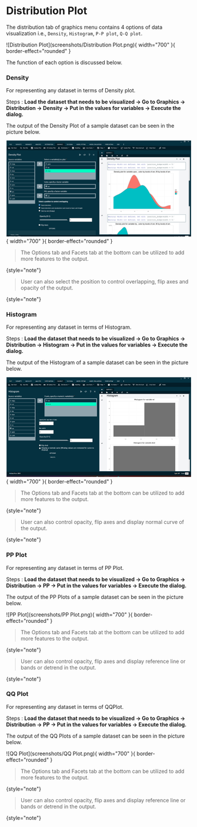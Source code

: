 # Distribution Plot

The distribution tab of graphics menu contains 4 options of data visualization i.e., `Density`, `Histogram`, `P-P plot`, `Q-Q plot`.

![Distribution Plot](screenshots/Distribution Plot.png){ width="700" }{ border-effect="rounded" }

The function of each option is discussed below.

### Density

For representing any dataset in terms of Density plot.

Steps
: __Load the dataset that needs to be visualized -> Go to Graphics -> Distribution -> Density -> Put in the values for variables -> Execute the dialog.__

The output of the Density Plot of a sample dataset can be seen in the picture below.

![Density](screenshots/Density.png){ width="700" }{ border-effect="rounded" }

>The Options tab and Facets tab at the bottom can be utilized to add more features to the output. 
>
{style="note"}

>User can also select the position to control overlapping, flip axes and opacity of the output.
>
{style="note"}

### Histogram

For representing any dataset in terms of Histogram.

Steps
: __Load the dataset that needs to be visualized -> Go to Graphics -> Distribution -> Histogram -> Put in the values for variables -> Execute the dialog.__

The output of the Histogram of a sample dataset can be seen in the picture below.

![Histogram](screenshots/Histogram.png){ width="700" }{ border-effect="rounded" }

>The Options tab and Facets tab at the bottom can be utilized to add more features to the output. 
>
{style="note"}

>User can also control opacity, flip axes and display normal curve of the output.
>
{style="note"}

### PP Plot

For representing any dataset in terms of PP Plot.

Steps
: __Load the dataset that needs to be visualized -> Go to Graphics -> Distribution -> PP -> Put in the values for variables -> Execute the dialog.__

The output of the PP Plots of a sample dataset can be seen in the picture below. 

![PP Plot](screenshots/PP Plot.png){ width="700" }{ border-effect="rounded" }

>The Options tab and Facets tab at the bottom can be utilized to add more features to the output. 
>
{style="note"}

>User can also control opacity, flip axes and display reference line or bands or detrend in the output.
>
{style="note"}

### QQ Plot

For representing any dataset in terms of QQPlot.

Steps
: __Load the dataset that needs to be visualized -> Go to Graphics -> Distribution -> PP -> Put in the values for variables -> Execute the dialog.__

The output of the QQ Plots of a sample dataset can be seen in the picture below.

![QQ Plot](screenshots/QQ Plot.png){ width="700" }{ border-effect="rounded" }

>The Options tab and Facets tab at the bottom can be utilized to add more features to the output. 
>
{style="note"}

>User can also control opacity, flip axes and display reference line or bands or detrend in the output.
>
{style="note"}